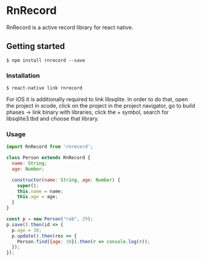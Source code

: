 
# RnRecord

RnRecord is a active record library for react native.

## Getting started

`$ npm install rnrecord --save`

### Installation

`$ react-native link rnrecord`

For iOS it is additionally required to link libsqlite.
In order to do that, open the project in xcode,
click on the project in the project navigator,
go to build phases -> link binary with libraries,
click the + symbol, search for libsqlite3.tbd and choose that library.

### Usage

```javascript
import RnRecord from 'rnrecord';

class Person extends RnRecord {
  name: String;
  age: Number;

  constructor(name: String, age: Number) {
    super();
    this.name = name;
    this.age = age;
  }
}

const p = new Person("rob", 29);
p.save().then(id => {
  p.age = 30;
  p.update().then(res => {
    Person.find({age: 30}).then(r => console.log(r));
  });
});

